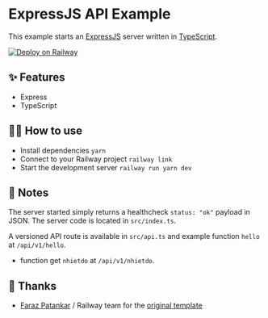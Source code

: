 # ExpressJS API Example

This example starts an [ExpressJS](https://expressjs.com/) server written in [TypeScript](https://www.typescriptlang.org/).

[![Deploy on Railway](https://railway.app/button.svg)](https://railway.app/template/n_2mnn?referralCode=matt)

## ✨ Features

- Express
- TypeScript

## 💁‍♀️ How to use

- Install dependencies `yarn`
- Connect to your Railway project `railway link`
- Start the development server `railway run yarn dev`

## 📝 Notes

The server started simply returns a healthcheck `status: "ok"` payload in JSON. The server code is located in `src/index.ts`.

A versioned API route is available in `src/api.ts` and example function `hello` at `/api/v1/hello`.

- function get `nhietdo` at `/api/v1/nhietdo`.

## 👏 Thanks

- [Faraz Patankar](https://github.com/FarazPatankar) / Railway team for the [original template](https://github.com/railwayapp-templates/expressjs)
